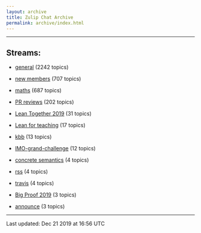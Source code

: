 ```yaml
---
layout: archive
title: Zulip Chat Archive
permalink: archive/index.html
---
```


---

## Streams:

* [general](113488general/index.html) (2242 topics)

* [new members](113489newmembers/index.html) (707 topics)

* [maths](116395maths/index.html) (687 topics)

* [PR reviews](144837PRreviews/index.html) (202 topics)

* [Lean Together 2019](179818LeanTogether2019/index.html) (31 topics)

* [Lean for teaching](187764Leanforteaching/index.html) (17 topics)

* [kbb](141825kbb/index.html) (13 topics)

* [IMO-grand-challenge](208328IMOgrandchallenge/index.html) (12 topics)

* [concrete semantics](187724concretesemantics/index.html) (4 topics)

* [rss](116290rss/index.html) (4 topics)

* [travis](113538travis/index.html) (4 topics)

* [Big Proof 2019](198800BigProof2019/index.html) (3 topics)

* [announce](113486announce/index.html) (3 topics)

<hr><p>Last updated: Dec 21 2019 at 16:56 UTC</p>